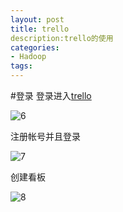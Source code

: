 ```yaml
---
layout: post
title: trello
description:trello的使用
categories:
- Hadoop 
tags:
---
```

#登录
登录进入[trello](https://trello.com/login)

![6](/image\2014820\6.jpg)

注册帐号并且登录

![7](/image\2014820\7.jpg)

创建看板

![8](/image\2014820\8.jpg)


[6]:6.jpg
[7]:7.jpg
[8]:8.jpg